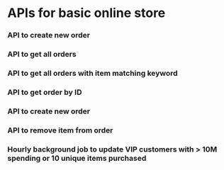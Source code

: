 # APIs for basic online store
### API to create new order
### API to get all orders
### API to get all orders with item matching keyword
### API to get order by ID
### API to create new order
### API to remove item from order
### Hourly background job to update VIP customers with > 10M spending or 10 unique items purchased